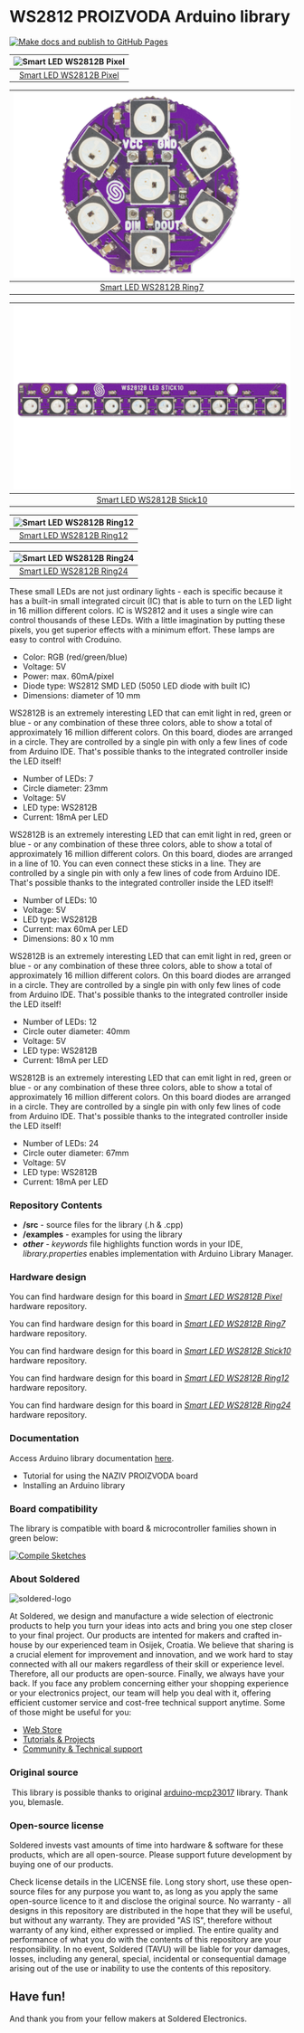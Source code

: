 # WS2812 PROIZVODA Arduino library

[![Make docs and publish to GitHub Pages](https://github.com/e-radionicacom/Soldered-Generic-Arduino-Library/actions/workflows/make_docs.yml/badge.svg?branch=dev)](https://github.com/e-radionicacom/Soldered-Generic-Arduino-Library/actions/workflows/make_docs.yml)

| ![Smart LED WS2812B Pixel](https://upload.wikimedia.org/wikipedia/commons/8/8f/Example_image.svg) |
| :---------------------------------------------------------------------------------------------: |
| [Smart LED WS2812B Pixel](https://www.solde.red/333054)       

| ![Smart LED WS2812B Ring7](https://github.com/SolderedElectronics/Smart-LED-WS2812B-Ring7-hardware-design/blob/main/OUTPUTS/V1.1.1/333055.jpg) |
| :---------------------------------------------------------------------------------------------: |
| [Smart LED WS2812B Ring7](https://www.solde.red/333055)  

| ![Smart LED WS2812B Stick10](https://github.com/SolderedElectronics/Smart-LED-WS2812B-Stick10-hardware-design/blob/main/OUTPUTS/V1.0.0/333056.jpg) |
| :---------------------------------------------------------------------------------------------: |
| [Smart LED WS2812B Stick10](https://www.solde.red/333056)  

| ![Smart LED WS2812B Ring12](https://upload.wikimedia.org/wikipedia/commons/8/8f/Example_image.svg) |
| :---------------------------------------------------------------------------------------------: |
| [Smart LED WS2812B Ring12](https://www.solde.red/333070)  

| ![Smart LED WS2812B Ring24](https://upload.wikimedia.org/wikipedia/commons/8/8f/Example_image.svg) |
| :---------------------------------------------------------------------------------------------: |
| [Smart LED WS2812B Ring24](https://www.solde.red/333101)                                                       |

These small LEDs are not just ordinary lights - each is specific because it has a built-in small integrated circuit (IC) that is able to turn on the LED light in 16 million different colors. IC is WS2812 and it uses a single wire can control thousands of these LEDs. With a little imagination by putting these pixels, you get superior effects with a minimum effort. These lamps are easy to control with Croduino.

- Color: RGB (red/green/blue)
- Voltage: 5V
- Power: max. 60mA/pixel
- Diode type: WS2812 SMD LED (5050 LED diode with built IC)
- Dimensions: diameter of 10 mm 

WS2812B is an extremely interesting LED that can emit light in red, green or blue - or any combination of these three colors, able to show a total of approximately 16 million different colors. On this board, diodes are arranged in a circle. They are controlled by a single pin with only a few lines of code from Arduino IDE. That's possible thanks to the integrated controller inside the LED itself!

- Number of LEDs: 7
- Circle diameter: 23mm
- Voltage: 5V
- LED type: WS2812B
- Current: 18mA per LED

WS2812B is an extremely interesting LED that can emit light in red, green or blue - or any combination of these three colors, able to show a total of approximately 16 million different colors. On this board, diodes are arranged in a line of 10. You can even connect these sticks in a line. They are controlled by a single pin with only a few lines of code from Arduino IDE. That's possible thanks to the integrated controller inside the LED itself!

- Number of LEDs: 10
- Voltage: 5V
- LED type: WS2812B
- Current: max 60mA per LED
- Dimensions: 80 x 10 mm

WS2812B is an extremely interesting LED that can emit light in red, green or blue - or any combination of these three colors, able to show a total of approximately 16 million different colors. On this board diodes are arranged in a circle. They are controlled by a single pin with only few lines of code from Arduino IDE. That's possible thanks to the integrated controller inside the LED itself!

- Number of LEDs: 12
- Circle outer diameter: 40mm
- Voltage: 5V
- LED type: WS2812B
- Current: 18mA per LED

WS2812B is an extremely interesting LED that can emit light in red, green or blue - or any combination of these three colors, able to show a total of approximately 16 million different colors. On this board diodes are arranged in a circle. They are controlled by a single pin with only few lines of code from Arduino IDE. That's possible thanks to the integrated controller inside the LED itself!

- Number of LEDs: 24
- Circle outer diameter: 67mm
- Voltage: 5V
- LED type: WS2812B
- Current: 18mA per LED
### Repository Contents
- **/src** - source files for the library (.h & .cpp)
- **/examples** - examples for using the library
- ***other*** - *keywords* file highlights function words in your IDE, *library.properties* enables implementation with Arduino Library Manager.

### Hardware design
You can find hardware design for this board in [*Smart LED WS2812B Pixel*](https://github.com/SolderedElectronics/Smart-LED-WS2812B-Pixel-hardware-design) hardware repository.

You can find hardware design for this board in [*Smart LED WS2812B Ring7*](https://github.com/SolderedElectronics/Smart-LED-WS2812B-Ring7-hardware-design) hardware repository.

You can find hardware design for this board in [*Smart LED WS2812B Stick10*](https://github.com/SolderedElectronics/Smart-LED-WS2812B-Stick10-hardware-design) hardware repository.

You can find hardware design for this board in [*Smart LED WS2812B Ring12*](https://github.com/SolderedElectronics/NAZIVPROIZVODA-hardware-design) hardware repository.

You can find hardware design for this board in [*Smart LED WS2812B Ring24*](https://github.com/SolderedElectronics/NAZIVPROIZVODA-hardware-design) hardware repository.

### Documentation

Access Arduino library documentation [here](https://SolderedElectronics.github.io/Soldered-Generic-Arduino-Library/).

- Tutorial for using the NAZIV PROIZVODA board
- Installing an Arduino library

### Board compatibility

The library is compatible with board & microcontroller families shown in green below: 

[![Compile Sketches](http://github-actions.40ants.com/e-radionicacom/Soldered-Generic-Arduino-Library/matrix.svg?branch=dev&only=Compile%20Sketches)](https://github.com/e-radionicacom/Soldered-Generic-Arduino-Library/actions/workflows/compile_test.yml)


### About Soldered
<img src="https://raw.githubusercontent.com/e-radionicacom/Soldered-Generic-Arduino-Library/dev/extras/Soldered-logo-color.png" alt="soldered-logo" width="500"/>

At Soldered, we design and manufacture a wide selection of electronic products to help you turn your ideas into acts and bring you one step closer to your final project. Our products are intented for makers and crafted in-house by our experienced team in Osijek, Croatia. We believe that sharing is a crucial element for improvement and innovation, and we work hard to stay connected with all our makers regardless of their skill or experience level. Therefore, all our products are open-source. Finally, we always have your back. If you face any problem concerning either your shopping experience or your electronics project, our team will help you deal with it, offering efficient customer service and cost-free technical support anytime. Some of those might be useful for you:

- [Web Store](https://www.soldered.com/shop)
- [Tutorials & Projects](https://soldered.com/learn)
- [Community & Technical support](https://soldered.com/community)


### Original source
​
This library is possible thanks to original [arduino-mcp23017](https://github.com/blemasle/arduino-mcp23017) library. Thank you, blemasle. 


### Open-source license
Soldered invests vast amounts of time into hardware & software for these products, which are all open-source. Please support future development by buying one of our products. 

Check license details in the LICENSE file. Long story short, use these open-source files for any purpose you want to, as long as you apply the same open-source licence to it and disclose the original source. No warranty - all designs in this repository are distributed in the hope that they will be useful, but without any warranty. They are provided "AS IS", therefore without warranty of any kind, either expressed or implied. The entire quality and performance of what you do with the contents of this repository are your responsibility. In no event, Soldered (TAVU) will be liable for your damages, losses, including any general, special, incidental or consequential damage arising out of the use or inability to use the contents of this repository. 

## Have fun! 
And thank you from your fellow makers at Soldered Electronics.